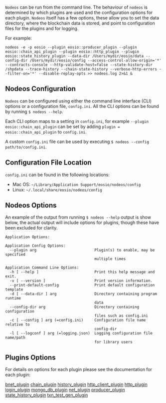 `Nodeos` can be run from the command line.  The behaviour of `nodeos` is determined by which plugins are used and the configuration options for each plugin. `Nodeos` itself has a few options, these allow you to set the data directory, where the blockchain data is stored, and point to configuration files for the plugins and for logging. 

For example:

```shell
nodeos -e -p eosio --plugin eosio::producer_plugin --plugin eosio::chain_api_plugin --plugin eosio::http_plugin --plugin eosio::state_history_plugin --data-dir /Users/mydir/eosio/data --config-dir /Users/mydir/eosio/config --access-control-allow-origin='*' --contracts-console --http-validate-host=false --state-history-dir /shpdata --trace-history --chain-state-history --verbose-http-errors --filter-on='*' --disable-replay-opts >> nodeos.log 2>&1 &
```

## Nodeos Configuration
`Nodeos` can be configured using either the command line interface (CLI) options or a configuration file, `config.ini`. All the CLI options can be found by running `$ nodeos --help`.

Each CLI option maps to a setting in `config.ini`, for example `--plugin eosio::chain_api_plugin` can be set by adding `plugin = eosio::chain_api_plugin` to `config.ini`.

A custom `config.ini` file can be used by executing `$ nodeos --config path/to/config.ini`.
## Configuration File Location
`config.ini` can be found in the following locations:
- Mac OS: `~/Library/Application Support/eosio/nodeos/config`
- Linux: `~/.local/share/eosio/nodeos/config`
## Nodeos Options
An example of the output from running  `$ nodeos --help` output is show below, the actual output will include options for plugins, though these have been excluded for clarity.

```text
Application Options:

Application Config Options:
  --plugin arg                          Plugin(s) to enable, may be specified
                                        multiple times

Application Command Line Options:
  -h [ --help ]                         Print this help message and exit.
  -v [ --version ]                      Print version information.
  --print-default-config                Print default configuration template
  -d [ --data-dir ] arg                 Directory containing program runtime
                                        data
  --config-dir arg                      Directory containing configuration
                                        files such as config.ini
  -c [ --config ] arg (=config.ini)     Configuration file name relative to
                                        config-dir
  -l [ --logconf ] arg (=logging.json)  Logging configuration file name/path
                                        for library users
```

## Plugins Options
For details on options for each plugin please see the documentation for each plugin:

[bnet_plugin](doc:bnet_plugin)
[chain_plugin](doc:chain_plugin)
[history_plugin](doc:history_plugin)
[http_client_plugin](doc:http_client_plugin)
[http_plugin](doc:http_plugin)
[login_plugin](doc:login_plugin)
[mongo_db_plugin](doc:mongo_db_plugin)
[net_plugin](doc:net_plugin)
[producer_plugin](doc:producer_plugin)
[state_history_plugin](doc:state_history_plugin)
[txn_test_gen_plugin](doc:txn_test_gen_plugin)
